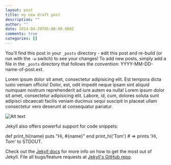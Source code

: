 ```yaml
---
layout: post
title: my new draft post
description: ""
author: ""
date: 2014-04-29T05:00:00.000Z
comments: true
categories: []
---
```

You&#39;ll find this post in your `_posts` directory - edit this post and re-build (or run with the `-w` switch) to see your changes! To add new posts, simply add a file in the `_posts` directory that follows the convention: YYYY-MM-DD-name-of-post.ext.

Lorem ipsum dolor sit amet, consectetur adipisicing elit. Est tempora dicta iusto veniam officiis! Dolor, est, odit impedit neque ipsam sint aliquid numquam nostrum reprehenderit ad iure autem ea nulla! Lorem ipsum dolor sit amet, consectetur adipisicing elit. Labore, id, cum, dolores soluta sunt adipisci obcaecati facilis veniam ducimus sequi suscipit in placeat ullam consectetur vero deserunt at consequatur pariatur.

![Alt text](http://placehold.it/1150x350)

Jekyll also offers powerful support for code snippets:

<!--|%%|%7B%25%20highlight%20ruby%20linenos%25%7D|%%|--> def print_hi(name) puts &quot;Hi, #{name}&quot; end print_hi(&#39;Tom&#39;) # =&gt; prints &#39;Hi, Tom&#39; to STDOUT. <!--|%%|%7B%25%20endhighlight%20%25%7D|%%|-->

Check out the [Jekyll docs](http://jekyllrb.com) for more info on how to get the most out of Jekyll. File all bugs/feature requests at [Jekyll&#39;s GitHub repo](https://github.com/mojombo/jekyll).